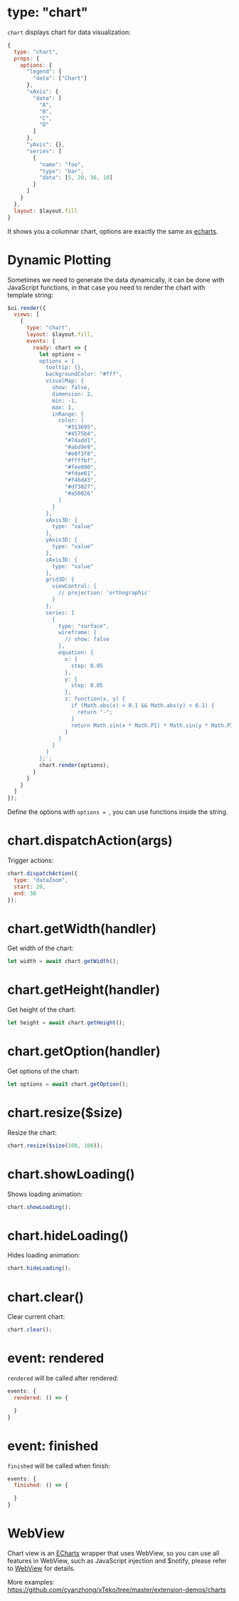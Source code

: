 # type: "chart"

`chart` displays chart for data visualization:

```js
{
  type: "chart",
  props: {
    options: {
      "legend": {
        "data": ["Chart"]
      },
      "xAxis": {
        "data": [
          "A",
          "B",
          "C",
          "D"
        ]
      },
      "yAxis": {},
      "series": [
        {
          "name": "foo",
          "type": "bar",
          "data": [5, 20, 36, 10]
        }
      ]
    }
  },
  layout: $layout.fill
}
```

It shows you a columnar chart, options are exactly the same as [echarts](https://ecomfe.github.io/echarts-doc/public/en/option.html).

# Dynamic Plotting

Sometimes we need to generate the data dynamically, it can be done with JavaScript functions, in that case you need to render the chart with template string:

```js
$ui.render({
  views: [
    {
      type: "chart",
      layout: $layout.fill,
      events: {
        ready: chart => {
          let options = `
          options = {
            tooltip: {},
            backgroundColor: "#fff",
            visualMap: {
              show: false,
              dimension: 2,
              min: -1,
              max: 1,
              inRange: {
                color: [
                  "#313695",
                  "#4575b4",
                  "#74add1",
                  "#abd9e9",
                  "#e0f3f8",
                  "#ffffbf",
                  "#fee090",
                  "#fdae61",
                  "#f46d43",
                  "#d73027",
                  "#a50026"
                ]
              }
            },
            xAxis3D: {
              type: "value"
            },
            yAxis3D: {
              type: "value"
            },
            zAxis3D: {
              type: "value"
            },
            grid3D: {
              viewControl: {
                // projection: 'orthographic'
              }
            },
            series: [
              {
                type: "surface",
                wireframe: {
                  // show: false
                },
                equation: {
                  x: {
                    step: 0.05
                  },
                  y: {
                    step: 0.05
                  },
                  z: function(x, y) {
                    if (Math.abs(x) < 0.1 && Math.abs(y) < 0.1) {
                      return "-";
                    }
                    return Math.sin(x * Math.PI) * Math.sin(y * Math.PI);
                  }
                }
              }
            ]
          };`;
          chart.render(options);
        }
      }
    }
  ]
});
```

Define the options with `options = `, you can use functions inside the string.

# chart.dispatchAction(args)

Trigger actions:

```js
chart.dispatchAction({
  type: "dataZoom",
  start: 20,
  end: 30
});
```

# chart.getWidth(handler)

Get width of the chart:

```js
let width = await chart.getWidth();
```

# chart.getHeight(handler)

Get height of the chart:

```js
let height = await chart.getHeight();
```

# chart.getOption(handler)

Get options of the chart:

```js
let options = await chart.getOption();
```

# chart.resize($size)

Resize the chart:

```js
chart.resize($size(100, 100));
```

# chart.showLoading()

Shows loading animation:

```js
chart.showLoading();
```

# chart.hideLoading()

Hides loading animation:

```js
chart.hideLoading();
```

# chart.clear()

Clear current chart:

```js
chart.clear();
```

# event: rendered

`rendered` will be called after rendered:

```js
events: {
  rendered: () => {

  }
}
```

# event: finished

`finished` will be called when finish:

```js
events: {
  finished: () => {

  }
}
```

# WebView

Chart view is an [ECharts](https://ecomfe.github.io/echarts-doc/public/en/index.html) wrapper that uses WebView, so you can use all features in WebView, such as JavaScript injection and $notify, please refer to [WebView](en/component/web.md) for details.

More examples: https://github.com/cyanzhong/xTeko/tree/master/extension-demos/charts